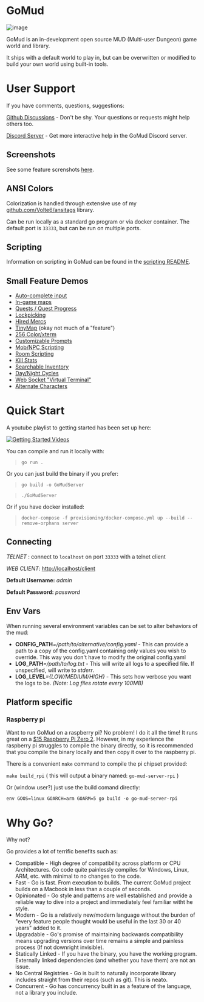 # GoMud

![image](images/login.png)

GoMud is an in-development open source MUD (Multi-user Dungeon) game world and library. 

It ships with a default world to play in, but can be overwritten or modified to build your own world using built-in tools.

# User Support

If you have comments, questions, suggestions:

[Github Discussions](https://github.com/Volte6/GoMud/discussions) - Don't be shy. Your questions or requests might help others too.

[Discord Server](https://discord.gg/cjukKvQWyy) - Get more interactive help in the GoMud Discord server.

## Screenshots

See some feature screnshots [here](webclient/images/README.md).

## ANSI Colors

Colorization is handled through extensive use of my [github.com/Volte6/ansitags](https://github.com/Volte6/ansitags) library.

Can be run locally as a standard go program or via docker container. The default port is `33333`, but can be run on multiple ports.

## Scripting

Information on scripting in GoMud can be found in the [scripting README](scripting/README.md).

## Small Feature Demos

- [Auto-complete input](https://youtu.be/7sG-FFHdhtI)
- [In-game maps](https://youtu.be/navCCH-mz_8)
- [Quests / Quest Progress](https://youtu.be/3zIClk3ewTU)
- [Lockpicking](https://youtu.be/-zgw99oI0XY)
- [Hired Mercs](https://youtu.be/semi97yokZE)
- [TinyMap](https://www.youtube.com/watch?v=VLNF5oM4pWw) (okay not much of a "feature")
- [256 Color/xterm](https://www.youtube.com/watch?v=gGSrLwdVZZQ)
- [Customizable Prompts](https://www.youtube.com/watch?v=MFkmjSTL0Ds)
- [Mob/NPC Scripting](https://www.youtube.com/watch?v=li2k1N4p74o)
- [Room Scripting](https://www.youtube.com/watch?v=n1qNUjhyOqg)
- [Kill Stats](https://www.youtube.com/watch?v=4aXs8JNj5Cc)
- [Searchable Inventory](https://www.youtube.com/watch?v=iDUbdeR2BUg)
- [Day/Night Cycles](https://www.youtube.com/watch?v=CiEbOp244cw)
- [Web Socket "Virtual Terminal"](https://www.youtube.com/watch?v=L-qtybXO4aw)
- [Alternate Characters](https://www.youtube.com/watch?v=VERF2l70W34)

# Quick Start

A youtube playlist to getting started has been set up here:


[![Getting Started Videos](https://i.ytimg.com/vi/OOZqX01aHt8/hqdefault.jpg 'Getting Started Playlist')](https://www.youtube.com/watch?v=OOZqX01aHt8&list=PL20JEmG_bxBuaOE9oFziAhAmx1pyXhQ1p)


You can compile and run it locally with:
> `go run .`

Or you can just build the binary if you prefer:
> `go build -o GoMudServer`

> `./GoMudServer`

Or if you have docker installed:
> `docker-compose -f provisioning/docker-compose.yml up --build --remove-orphans server`

## Connecting

*TELNET* : connect to `localhost` on port `33333` with a telnet client

*WEB CLIENT*: [http://localhost/client](http://localhost/client) 

**Default Username:** _admin_

**Default Password:** _password_

## Env Vars

When running several environment variables can be set to alter behaviors of the mud:

* **CONFIG_PATH**_=/path/to/alternative/config.yaml_ - This can provide a path to a copy of the config.yaml containing only values you wish to override. This way you don't have to modify the original config.yaml
* **LOG_PATH**_=/path/to/log.txt_ - This will write all logs to a specified file. If unspecified, will write to *stderr*.
* **LOG_LEVEL**_={LOW/MEDIUM/HIGH}_ - This sets how verbose you want the logs to be. _(Note: Log files rotate every 100MB)_

## Platform specific

### Raspberry pi

Want to run GoMud on a raspberry pi? No problem! I do it all the time! It runs great on a [$15 Raspberry Pi Zero 2](https://www.raspberrypi.com/products/raspberry-pi-zero-2-w/). However, in my experience the raspberry pi struggles to compile the binary directly, 
so it is recommended that you compile the binary locally and then copy it over to the raspberry pi.

There is a convenient `make` command to compile the pi chipset provided: 

`make build_rpi` ( this will output a binary named: `go-mud-server-rpi` )

Or (window user?) just use the build comand directly: 

`env GOOS=linux GOARCH=arm GOARM=5 go build -o go-mud-server-rpi`

# Why Go?

Why not?

Go provides a lot of terrific benefits such as:

* Compatible - High degree of compatibility across platform or CPU Architectures. Go code quite painlessly compiles for Windows, Linux, ARM, etc. with minimal to no changes to the code.
* Fast - Go is fast. From execution to builds. The current GoMud project builds on a Macbook in less than a couple of seconds.
* Opinionated - Go style and patterns are well established and provide a reliable way to dive into a project and immediately feel familiar witht he style.
* Modern - Go is a relatively new/modern language without the burden of "every feature people thought would be useful in the last 30 or 40 years" added to it. 
* Upgradable -  Go's promise of maintaining backwards compatibility means upgrading versions over time remains a simple and painless process (If not downright invisible).
* Statically Linked - If you have the binary, you have the working program. Externally linked dependencies (and whether you have them) are not an issue.
* No Central Registries - Go is built to naturally incorporate library includes straight from their repos (such as git). This is neato.
* Concurrent - Go has concurrency built in as a feature of the language, not a library you include.
